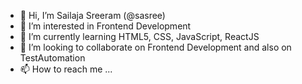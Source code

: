 - 👋 Hi, I’m Sailaja Sreeram (@sasree)
- 👀 I’m interested in Frontend Development
- 🌱 I’m currently learning HTML5, CSS, JavaScript, ReactJS
- 💞️ I’m looking to collaborate on Frontend Development and also on TestAutomation
- 📫 How to reach me ...

<!---
sasree/sasree is a ✨ special ✨ repository because its `README.md` (this file) appears on your GitHub profile.
You can click the Preview link to take a look at your changes.
--->
